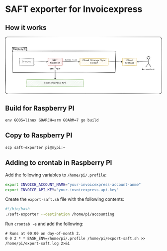 # SAFT exporter for Invoicexpress

## How it works

![how it works](how.png)

## Build for Raspberry PI

```shell
env GOOS=linux GOARCH=arm GOARM=7 go build
```

## Copy to Raspberry PI

```shell
scp saft-exporter pi@mypi:~
```

## Adding to crontab in Raspberry PI

Add the following variables to `/home/pi/.profile`:

```bash
export INVOICE_ACCOUNT_NAME="your-invoicexpress-account-anme"
export INVOICE_API_KEY="your-invoicexpress-api-key"
```

Create the `export-saft.sh` file with the following contents:

```bash
#!/bin/bash
./saft-exporter --destination /home/pi/accounting
```

Run `crontab -e` and add the following:

```
# Runs at 00:00 on day-of-month 2.
0 0 2 * * BASH_ENV=/home/pi/.profile /home/pi/export-saft.sh >> /home/pi/export-saft.log 2>&1
```